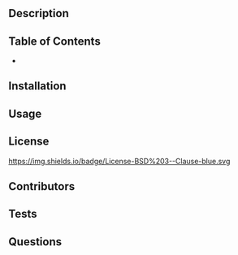 # 
## Description

## Table of Contents
* 
## Installation

## Usage

## License
https://img.shields.io/badge/License-BSD%203--Clause-blue.svg
## Contributors

## Tests

## Questions
